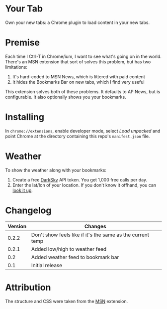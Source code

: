 # Your Tab

Own your new tabs: a Chrome plugin to load content in your new tabs.

# Premise

Each time I Ctrl-T in Chrome/ium, I want to see what's going on in the world. There's an MSN extension
that sort of solves this problem, but has two limitations:

1. It's hard-coded to MSN News, which is littered with paid content
1. It hides the Bookmarks Bar on new tabs, which I find very useful

This extension solves both of these problems. It defaults to AP News, but is configurable. It also
optionally shows you your bookmarks.

# Installing

In `chrome://extensions`, enable developer mode, select _Load unpacked_ and point Chrome at the directory
containing this repo's `manifest.json` file.

# Weather

To show the weather along with your bookmarks:

1. Create a free [DarkSky](https://darksky.net/dev) API token. You get 1,000 free calls per day.
1. Enter the lat/lon of your location. If you don't know it offhand, you can [look it up](https://www.latlong.net/).

# Changelog

| Version | Changes |
| --      | --      |
| 0.2.2   | Don't show feels like if it's the same as the current temp |
| 0.2.1   | Added low/high to weather feed |
| 0.2     | Added weather feed to bookmark bar |
| 0.1     | Initial release |

# Attribution

The structure and CSS were taken from the [MSN](https://chrome.google.com/webstore/detail/msn-homepage/ibflkkanbidceofpmolhpijgminhbmnm) extension. 

